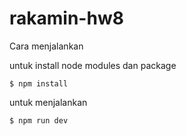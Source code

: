 # rakamin-hw8

Cara menjalankan

untuk install node modules dan package
```
$ npm install
```
untuk menjalankan
```
$ npm run dev
```

